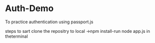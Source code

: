 # Auth-Demo
To practice authentication using passport.js

steps to sart 
clone the repositry to local ->npm install-run node app.js in theterminal
